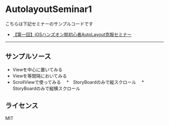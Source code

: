 # AutolayoutSeminar1

こちらは下記セミナーのサンプルコードです
* [【第一回】iOSハンズオン脱初心者AutoLayout克服セミナー](http://ios-app-developers.connpass.com/event/17370/)

*********

## サンプルソース

* Viewを中心に置いてみる
* Viewを等間隔においてみる
* ScrollViewで使ってみる
　*　StoryBoardのみで縦スクロール
　*　StoryBoardのみで縦横スクロール

## ライセンス

MIT

